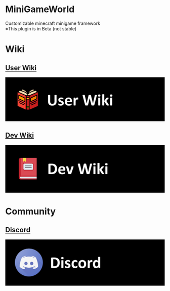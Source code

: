 # MiniGameWorld
Customizable minecraft minigame framework  
※This plugin is in Beta (not stable)



# Wiki
## **[User Wiki](resources/userWiki/Home.md)**
<a href="resources/userWiki/Home.md"><img src="resources/imgs/user-wiki.png"></a>

## **[Dev Wiki](resources/devWiki/Home.md)**
<a href="resources/devWiki/Home.md"><img src="resources/imgs/dev-wiki.png"></a>



# Community
## **[Discord](https://discord.com/invite/fJbxSy2EjA)**
<a href="https://discord.com/invite/fJbxSy2EjA"><img src="resources/imgs/Discord.png"></a>